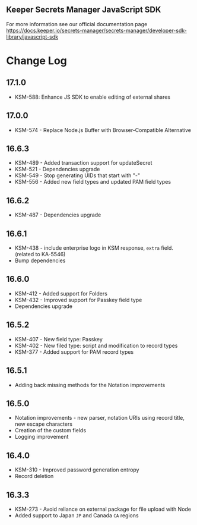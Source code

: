## Keeper Secrets Manager JavaScript SDK

For more information see our official documentation page https://docs.keeper.io/secrets-manager/secrets-manager/developer-sdk-library/javascript-sdk

# Change Log

## 17.1.0
- KSM-588: Enhance JS SDK to enable editing of external shares

## 17.0.0
- KSM-574 - Replace Node.js Buffer with Browser-Compatible Alternative

## 16.6.3
- KSM-489 - Added transaction support for updateSecret
- KSM-521 - Dependencies upgrade
- KSM-549 - Stop generating UIDs that start with "-"
- KSM-556 - Added new field types and updated PAM field types

## 16.6.2
- KSM-487 - Dependencies upgrade

## 16.6.1
- KSM-438 - include enterprise logo in KSM response, `extra` field. (related to KA-5546)
- Bump dependencies

## 16.6.0
- KSM-412 - Added support for Folders
- KSM-432 - Improved support for Passkey field type
- Dependencies upgrade

## 16.5.2
- KSM-407 - New field type: Passkey
- KSM-402 - New filed type: script and modification to record types
- KSM-377 - Added support for PAM record types

## 16.5.1
- Adding back missing methods for the Notation improvements

## 16.5.0
- Notation improvements - new parser, notation URIs using record title, new escape characters
- Creation of the custom fields
- Logging improvement

## 16.4.0
- KSM-310 - Improved password generation entropy
- Record deletion

## 16.3.3

- KSM-273 - Avoid reliance on external package for file upload with Node
- Added support to Japan `JP` and Canada `CA` regions
